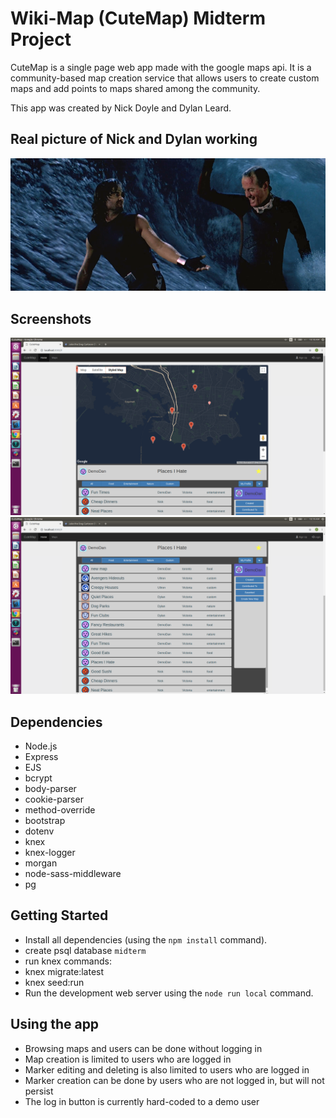 # Wiki-Map (CuteMap) Midterm Project

CuteMap is a single page web app made with the google maps api.
It is a community-based map creation service that allows users to create custom maps and add points
to maps shared among the community.

This app was created by Nick Doyle and Dylan Leard.

## Real picture of Nick and Dylan working
!["Screenshot of URLs Page: "](https://github.com/dleard/wiki-map/blob/master/surfing.png)

## Screenshots
!["Screenshot of a Populated Map: "](https://github.com/dleard/wiki-map/blob/master/mapwithpoints.png)
!["Screenshot of The Browser Pane: "](https://github.com/dleard/wiki-map/blob/master/browserpane.png)

## Dependencies

- Node.js
- Express
- EJS
- bcrypt
- body-parser
- cookie-parser
- method-override
- bootstrap
- dotenv
- knex
- knex-logger
- morgan
- node-sass-middleware
- pg

## Getting Started

- Install all dependencies (using the `npm install` command).
- create psql database `midterm`
- run knex commands:
- knex migrate:latest
- knex seed:run
- Run the development web server using the `node run local` command.

## Using the app

- Browsing maps and users can be done without logging in
- Map creation is limited to users who are logged in
- Marker editing and deleting is also limited to users who are logged in
- Marker creation can be done by users who are not logged in, but will not persist
- The log in button is currently hard-coded to a demo user

